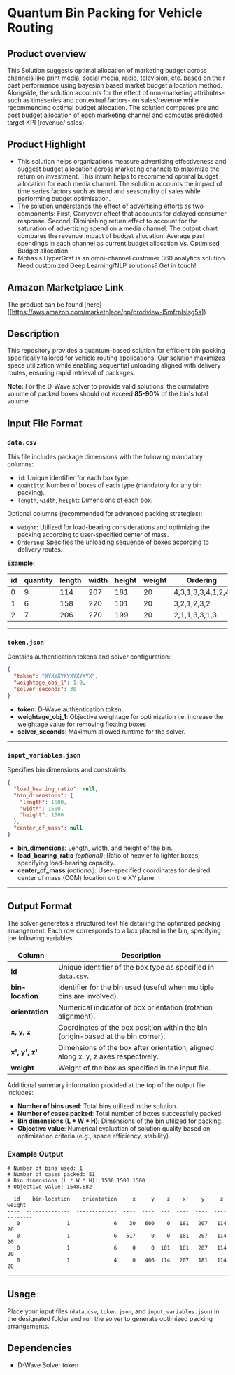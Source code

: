 # Quantum Bin Packing for Vehicle Routing

## Product overview

This Solution suggests optimal allocation of marketing budget across channels like print media, social media, radio, television, etc. based on their past performance using bayesian based market budget allocation method. Alongside, the solution accounts for the effect of non-marketing attributes- such as timeseries and contextual factors- on sales/revenue while recommending optimal budget allocation. The solution compares pre and post budget allocation of each marketing channel and computes predicted target KPI (revenue/ sales).

## Product Highlight 

* This solution helps organizations measure advertising effectiveness and suggest budget allocation across marketing channels to maximize the return on investment. This inturn helps to recommend optimal budget allocation for each media channel. The solution accounts the impact of time series factors such as trend and seasonality of sales while performing budget optimisation.
* The solution understands the effect of advertising efforts as two components: First, Carryover effect that accounts for delayed consumer response. Second, Diminishing return effect to account for the saturation of advertizing spend on a media channel.  The output chart compares the revenue impact of budget allocation: Average past spendings in each channel as current budget allocation Vs. Optimised Budget allocation.
* Mphasis HyperGraf is an omni-channel customer 360 analytics solution. Need customized Deep Learning/NLP solutions? Get in touch!

## Amazon Marketplace Link
The product can be found [here] ([https://aws.amazon.com/marketplace/pp/prodview-l5mfrplslsg5s])
  

## Description

This repository provides a quantum-based solution for efficient bin packing specifically tailored for vehicle routing applications. Our solution maximizes space utilization while enabling sequential unloading aligned with delivery routes, ensuring rapid retrieval of packages.

**Note:** For the D-Wave solver to provide valid solutions, the cumulative volume of packed boxes should not exceed **85-90%** of the bin's total volume.

## Input File Format

### `data.csv`

This file includes package dimensions with the following mandatory columns:

- `id`: Unique identifier for each box type.
- `quantity`: Number of boxes of each type (mandatory for any bin packing).
- `length`, `width`, `height`: Dimensions of each box.

Optional columns (recommended for advanced packing strategies):

- `weight`: Utilized for load-bearing considerations and optimizing the packing according to user-specified center of mass.
- `Ordering`: Specifies the unloading sequence of boxes according to delivery routes.

**Example:**

| id | quantity | length | width | height | weight | Ordering          |
| -- | -------- | ------ | ----- | ------ | ------ | ----------------- |
| 0  | 9        | 114    | 207   | 181    | 20     | 4,3,1,3,3,4,1,2,4 |
| 1  | 6        | 158    | 220   | 101    | 20     | 3,2,1,2,3,2       |
| 2  | 7        | 206    | 270   | 199    | 20     | 2,1,1,3,3,1,3     |

---

### `token.json`

Contains authentication tokens and solver configuration:

```json
{
  "token": "XYXYXYXYXYXYXYX",
  "weightage_obj_1": 1.0,
  "solver_seconds": 30
}
```

- **token**: D-Wave authentication token.
- **weightage\_obj\_1**: Objective weightage for optimization i.e. increase the weightage value for removing floating boxes
- **solver\_seconds**: Maximum allowed runtime for the solver.

---

### `input_variables.json`

Specifies bin dimensions and constraints:

```json
{
  "load_bearing_ratio": null,
  "bin_dimensions": {
    "length": 1500,
    "width": 1500,
    "height": 1500
  },
  "center_of_mass": null
}
```

- **bin\_dimensions**: Length, width, and height of the bin.
- **load\_bearing\_ratio** *(optional)*: Ratio of heavier to lighter boxes, specifying load-bearing capacity.
- **center\_of\_mass** *(optional)*: User-specified coordinates for desired center of mass (COM) location on the XY plane.

---

## Output Format

The solver generates a structured text file detailing the optimized packing arrangement. Each row corresponds to a box placed in the bin, specifying the following variables:

| Column          | Description                                                   |
|-----------------|---------------------------------------------------------------|
| **id**          | Unique identifier of the box type as specified in `data.csv`. |
| **bin-location**| Identifier for the bin used (useful when multiple bins are involved). |
| **orientation** | Numerical indicator of box orientation (rotation alignment).  |
| **x, y, z**     | Coordinates of the box position within the bin (origin-based at the bin corner).|
| **x', y', z'**  | Dimensions of the box after orientation, aligned along x, y, z axes respectively.|
| **weight**      | Weight of the box as specified in the input file.             |

Additional summary information provided at the top of the output file includes:

- **Number of bins used**: Total bins utilized in the solution.
- **Number of cases packed**: Total number of boxes successfully packed.
- **Bin dimensions (L * W * H)**: Dimensions of the bin utilized for packing.
- **Objective value**: Numerical evaluation of solution quality based on optimization criteria (e.g., space efficiency, stability).

### Example Output

```
# Number of bins used: 1
# Number of cases packed: 51
# Bin dimensions (L * W * H): 1500 1500 1500
# Objective value: 1548.882

  id    bin-location    orientation     x     y    z    x'    y'    z'    weight
----  --------------  -------------  ----  ----  ---  ----  ----  ----  --------
   0               1              6    30   600    0   181   207   114        20
   0               1              6   517     0    0   181   207   114        20
   0               1              6     0     0  101   181   207   114        20
   0               1              4     0   406  114   207   181   114        20
```


---

## Usage

Place your input files (`data.csv`, `token.json`, and `input_variables.json`) in the designated folder and run the solver to generate optimized packing arrangements.

## Dependencies

- D-Wave Solver token

